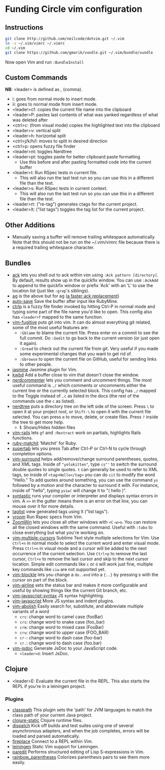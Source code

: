 # Funding Circle vim configuration

## Instructions

```bash
git clone http://github.com/neilcode/dotvim.git ~/.vim
ln -s ~/.vim/vimrc ~/.vimrc
cd ~/.vim
git clone https://github.com/gmarik/vundle.git ~/.vim/bundle/vundle
```

Now open Vim and run `:BundleInstall`

## Custom Commands

**NB**: \<leader\> is defined as *,* (comma).

* i: goes from normal mode to insert mode.
* ii: goes to normal mode from insert mode.
* \<leader\>cf: copies the current file name into the clipboard
* \<leader\>P: pastes last contents of what was yanked regardless of what was deleted after
* \<ctrl\>c: (from visual mode) copies the highlighted text into the clipboard
* \<leader\>v: vertical split
* \<leader\>h: horizontal split
* \<ctrl\>j/k/h/l: moves to split in desired direction
* \<ctrl\>p: opens fuzzy file finder
* \<leader\>nt: toggles Nerdtree
* \<leader\>pt: toggles paste for better clipboard paste formatting
    * Use this before and after pasting formatted code into the current buffer
* \<leader\>t: Run RSpec tests in current file.
    * This will also run the last test run so you can use this in a different file than the test.
* \<leader\>s: Run RSpec tests in current context.
    * This will also run the last test run so you can use this in a different file than the test.
* \<leader\>rt: ("re-tag") generates ctags for the current project.
* \<leader\>lt: ("list tags") toggles the tag list for the current project.

## Other Additions

* Manually saving a buffer will remove trailing whitespace automatically. Note that this should not
be run on the ~/.vim/vimrc file because there is a required trailing whitespace character.

## Bundles

* [ack](https://github.com/mileszs/ack.vim) lets you shell out to ack within vim using
`:Ack pattern [directory]`. By default, results show up in the quickfix window. You can use
`:AckAdd` to append to the quickfix window or prefix 'Ack' with an 'L' to use the location list
(just like `:grep`'s siblings).
* [ag](https://github.com/epmatsw/ag.vim) is the above but for ag
([a faster ack replacement](https://github.com/ggreer/the_silver_searcher))
* [auto-save](https://github.com/vim-scripts/vim-auto-save) Save the buffer after input like
RubyMine.
* [ctrlp](https://github.com/kien/ctrlp.vim) is a fuzzy file finder invoked by hitting Ctrl-P in
normal mode and typing some part of the file name you'd like to open. This config also has
`<leader>f` mapped to the same function.
* [vim-fugitive](https://github.com/tpope/vim-fugitive) puts git into vim. It can do almost
everything git related, some of the most useful features are:
    * `:Gblame` to blame the current file. Press enter on a commit to see the full commit.
      Do `:Gedit` to go back to the current version (or just open it again).
    * `:Gread` to check out the current file from git. Very useful if you made some experimental
      changes that you want to get rid of.
    * `:Gbrowse` to open the current file on GitHub, useful for sending links to other people.
* [jasmine](https://github.com/claco/jasmine.vim.git) Jasmine plugin for Vim.
* [kwbd](https://github.com/rgarver/Kwbd.vim.git) Add a buffer close to vim that doesn't close the
window.
* [nerdcommenter](https://github.com/scrooloose/nerdcommenter) lets you comment and uncomment
things. The most useful command is `,/` which comments or uncomments either the current line or the
currently selected block. This config has `,/` mapped to the Toggle instead of `,c` as listed in
the docs (the rest of the commands use the `c` as listed).
* [nerdtree](https://github.com/scrooloose/nerdtree) puts a directory tree on the left side of the
screen. Press `\` to open it at your project root, or `Shift-\` to open it with the current file
selected. You can press `m` to move, delete, or create files. Press `?` inside the tree to get more
help.
    * **I**: Shows/Hides hidden files
* [vim-rails](https://github.com/tpope/vim-rails) lets `gf` and `:Rextract` work on partials,
highlights Rails functions.
* [ruby-matchit](https://github.com/vim-scripts/ruby-matchit.git) 'Matchit' for Ruby.
* [supertab](https://github.com/ervandew/supertab) lets you press Tab after Ctrl-P or Ctrl-N to
cycle through completion options.
* [vim-surround](https://github.com/tpope/vim-surround) helps add/remove/change surround
parentheses, quotes, and XML tags. Inside of `"yolokitten"`, type `cs"'` to switch the surround
double quotes to single quotes. `t` can generally be used to refer to XML tags, so inside of
`<tag>Hello</tag>` you can do `cit` to modify the word "Hello."  To add quotes around something,
you can use the command `ys` followed by a motion and the character to surround it with. For
instance, inside of "hello", typing `ysiw(` will change it to "( hello )".
* [syntastic](https://github.com/scrooloose/syntastic) runs your compiler or interpreter and
displays syntax errors in vim. A `>>` in the gutter means there is an error on that line, you can
mouse over it for more details.
* [taglist](https://github.com/vim-scripts/taglist.vim) view generated tags using <leader>lt
("list tags").
* [vroom](https://github.com/skalnik/vim-vroom) Run Rspec
specs from Vim.
* [ZoomWin](http://www.vim.org/scripts/script.php?script_id=508) lets you close all other windows
with `<C-w>o`. You can restore all the closed windows with the same command. Useful with `:tabo` to
close everything but what you're working on.
* [vim-multiple-cursors](https://github.com/terryma/vim-multiple-cursors) Sublime Text style
multiple selections for Vim. Use `Ctrl+n` in normal mode to select the current word and enter
visual mode. Press `Ctrl+n` in visual mode and a cursor will be added to the next occurrence of
the current selection. Use `Ctrl+p` to remove the last cursor, `Ctrl+x` to remove the last
cursor and skip to the next cursor location. Simple edit commands like `c` or `d` will work just
fine, multiple key commands like `ciw` are not supported yet.
* [vim-blockle](https://github.com/jgdavey/vim-blockle) lets you change a `do..end` into a `{..}` by pressing `b` with the cursor on part of the block.
* [vim-airline](https://github.com/bling/vim-airline) sets the status bar and makes it more configurable and useful by showing things like the current Git branch, etc.
* [vim-javascript-syntax](https://github.com/jelera/vim-javascript-syntax) JS syntax highlighting.
* [vim-javascript](https://github.com/pangloss/vim-javascript) More JS syntax and indent plugins.
* [vim-abolish](https://github.com/tpope/vim-abolish.git) Easily search for, substitute, and abbreviate multiple variants of a word
  * `crc`: change word to camel case (fooBar)
  * `crs`: change word to snake case (foo_bar)
  * `crm`: change word to mixed case (FooBar)
  * `cru`: change word to upper case (FOO_BAR)
  * `cr-`: change word to dash case (foo-bar)
  * `cr.`: change word to dash case (foo.bar)
* [vim-jsdoc](https://github.com/heavenshell/vim-jsdoc.git) Generate JsDoc to your JavaScript code.
  * `<leader>d`: Insert JsDoc.

## Clojure

* \<leader\>E: Evaluate the current file in the REPL. This also starts the REPL if you're in a
leiningen project.

### Plugins

* [classpath](https://github.com/tpope/vim-classpath) This plugin sets the 'path' for JVM languages
to match the class path of your current Java project.
* [clojure-static](https://github.com/guns/vim-clojure-static) Clojure runtime files.
* [dispatch](://github.com/tpope/vim-dispatch) Kick off builds and test suites using one of several
asynchronous adapters, and when the job completes, errors will be loaded and parsed automatically.
* [fireplace](https://github.com/tpope/vim-fireplace) Connect to a REPL within Vim.
* [leiningen](https://github.com/tpope/vim-leiningen) Static Vim support for Leiningen.
* [paredit](https://github.com/vim-scripts/paredit.vim) Performs structured editing of Lisp
S-expressions in Vim.
* [rainbow_parentheses](https://github.com/kien/rainbow_parentheses.vim) Colorizes parenthesis pairs to see them more easily.
